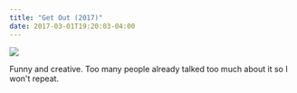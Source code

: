 ```yaml
---
title: "Get Out (2017)"
date: 2017-03-01T19:20:03-04:00
---
```


![](http://cdn6.ihorror.com/app/uploads/get-out-movie-song.jpg)

Funny and creative. Too many people already talked too much about it so I won't repeat.